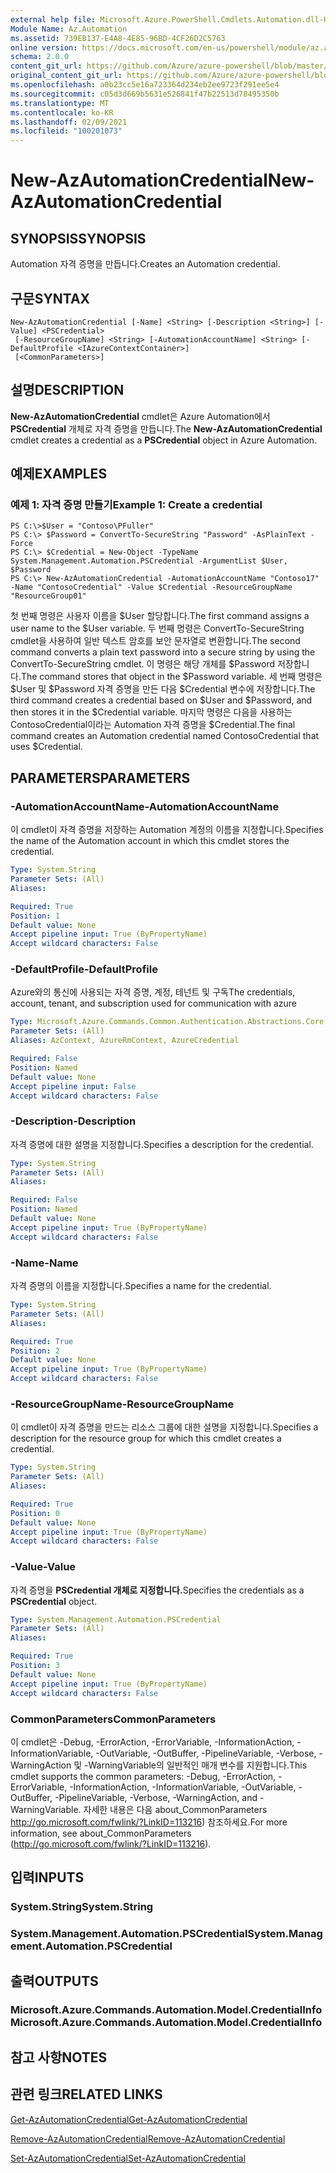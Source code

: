 ```yaml
---
external help file: Microsoft.Azure.PowerShell.Cmdlets.Automation.dll-Help.xml
Module Name: Az.Automation
ms.assetid: 739EB137-E4A8-4E85-96BD-4CF26D2C5763
online version: https://docs.microsoft.com/en-us/powershell/module/az.automation/new-azautomationcredential
schema: 2.0.0
content_git_url: https://github.com/Azure/azure-powershell/blob/master/src/Automation/Automation/help/New-AzAutomationCredential.md
original_content_git_url: https://github.com/Azure/azure-powershell/blob/master/src/Automation/Automation/help/New-AzAutomationCredential.md
ms.openlocfilehash: a0b23cc5e16a723364d234eb2ee9723f291ee5e4
ms.sourcegitcommit: c05d3d669b5631e526841f47b22513d78495350b
ms.translationtype: MT
ms.contentlocale: ko-KR
ms.lasthandoff: 02/09/2021
ms.locfileid: "100201073"
---
```

# <span data-ttu-id="a5909-101">New-AzAutomationCredential</span><span class="sxs-lookup"><span data-stu-id="a5909-101">New-AzAutomationCredential</span></span>

## <span data-ttu-id="a5909-102">SYNOPSIS</span><span class="sxs-lookup"><span data-stu-id="a5909-102">SYNOPSIS</span></span>
<span data-ttu-id="a5909-103">Automation 자격 증명을 만듭니다.</span><span class="sxs-lookup"><span data-stu-id="a5909-103">Creates an Automation credential.</span></span>

## <span data-ttu-id="a5909-104">구문</span><span class="sxs-lookup"><span data-stu-id="a5909-104">SYNTAX</span></span>

```
New-AzAutomationCredential [-Name] <String> [-Description <String>] [-Value] <PSCredential>
 [-ResourceGroupName] <String> [-AutomationAccountName] <String> [-DefaultProfile <IAzureContextContainer>]
 [<CommonParameters>]
```

## <span data-ttu-id="a5909-105">설명</span><span class="sxs-lookup"><span data-stu-id="a5909-105">DESCRIPTION</span></span>
<span data-ttu-id="a5909-106">**New-AzAutomationCredential** cmdlet은 Azure Automation에서 **PSCredential** 개체로 자격 증명을 만듭니다.</span><span class="sxs-lookup"><span data-stu-id="a5909-106">The **New-AzAutomationCredential** cmdlet creates a credential as a **PSCredential** object in Azure Automation.</span></span>

## <span data-ttu-id="a5909-107">예제</span><span class="sxs-lookup"><span data-stu-id="a5909-107">EXAMPLES</span></span>

### <span data-ttu-id="a5909-108">예제 1: 자격 증명 만들기</span><span class="sxs-lookup"><span data-stu-id="a5909-108">Example 1: Create a credential</span></span>
```
PS C:\>$User = "Contoso\PFuller"
PS C:\> $Password = ConvertTo-SecureString "Password" -AsPlainText -Force
PS C:\> $Credential = New-Object -TypeName System.Management.Automation.PSCredential -ArgumentList $User, $Password
PS C:\> New-AzAutomationCredential -AutomationAccountName "Contoso17" -Name "ContosoCredential" -Value $Credential -ResourceGroupName "ResourceGroup01"
```

<span data-ttu-id="a5909-109">첫 번째 명령은 사용자 이름을 $User 할당합니다.</span><span class="sxs-lookup"><span data-stu-id="a5909-109">The first command assigns a user name to the $User variable.</span></span>
<span data-ttu-id="a5909-110">두 번째 명령은 ConvertTo-SecureString cmdlet을 사용하여 일반 텍스트 암호를 보안 문자열로 변환합니다.</span><span class="sxs-lookup"><span data-stu-id="a5909-110">The second command converts a plain text password into a secure string by using the ConvertTo-SecureString cmdlet.</span></span>
<span data-ttu-id="a5909-111">이 명령은 해당 개체를 $Password 저장합니다.</span><span class="sxs-lookup"><span data-stu-id="a5909-111">The command stores that object in the $Password variable.</span></span>
<span data-ttu-id="a5909-112">세 번째 명령은 $User 및 $Password 자격 증명을 만든 다음 $Credential 변수에 저장합니다.</span><span class="sxs-lookup"><span data-stu-id="a5909-112">The third command creates a credential based on $User and $Password, and then stores it in the $Credential variable.</span></span>
<span data-ttu-id="a5909-113">마지막 명령은 다음을 사용하는 ContosoCredential이라는 Automation 자격 증명을 $Credential.</span><span class="sxs-lookup"><span data-stu-id="a5909-113">The final command creates an Automation credential named ContosoCredential that uses $Credential.</span></span>

## <span data-ttu-id="a5909-114">PARAMETERS</span><span class="sxs-lookup"><span data-stu-id="a5909-114">PARAMETERS</span></span>

### <span data-ttu-id="a5909-115">-AutomationAccountName</span><span class="sxs-lookup"><span data-stu-id="a5909-115">-AutomationAccountName</span></span>
<span data-ttu-id="a5909-116">이 cmdlet이 자격 증명을 저장하는 Automation 계정의 이름을 지정합니다.</span><span class="sxs-lookup"><span data-stu-id="a5909-116">Specifies the name of the Automation account in which this cmdlet stores the credential.</span></span>

```yaml
Type: System.String
Parameter Sets: (All)
Aliases:

Required: True
Position: 1
Default value: None
Accept pipeline input: True (ByPropertyName)
Accept wildcard characters: False
```

### <span data-ttu-id="a5909-117">-DefaultProfile</span><span class="sxs-lookup"><span data-stu-id="a5909-117">-DefaultProfile</span></span>
<span data-ttu-id="a5909-118">Azure와의 통신에 사용되는 자격 증명, 계정, 테넌트 및 구독</span><span class="sxs-lookup"><span data-stu-id="a5909-118">The credentials, account, tenant, and subscription used for communication with azure</span></span>

```yaml
Type: Microsoft.Azure.Commands.Common.Authentication.Abstractions.Core.IAzureContextContainer
Parameter Sets: (All)
Aliases: AzContext, AzureRmContext, AzureCredential

Required: False
Position: Named
Default value: None
Accept pipeline input: False
Accept wildcard characters: False
```

### <span data-ttu-id="a5909-119">-Description</span><span class="sxs-lookup"><span data-stu-id="a5909-119">-Description</span></span>
<span data-ttu-id="a5909-120">자격 증명에 대한 설명을 지정합니다.</span><span class="sxs-lookup"><span data-stu-id="a5909-120">Specifies a description for the credential.</span></span>

```yaml
Type: System.String
Parameter Sets: (All)
Aliases:

Required: False
Position: Named
Default value: None
Accept pipeline input: True (ByPropertyName)
Accept wildcard characters: False
```

### <span data-ttu-id="a5909-121">-Name</span><span class="sxs-lookup"><span data-stu-id="a5909-121">-Name</span></span>
<span data-ttu-id="a5909-122">자격 증명의 이름을 지정합니다.</span><span class="sxs-lookup"><span data-stu-id="a5909-122">Specifies a name for the credential.</span></span>

```yaml
Type: System.String
Parameter Sets: (All)
Aliases:

Required: True
Position: 2
Default value: None
Accept pipeline input: True (ByPropertyName)
Accept wildcard characters: False
```

### <span data-ttu-id="a5909-123">-ResourceGroupName</span><span class="sxs-lookup"><span data-stu-id="a5909-123">-ResourceGroupName</span></span>
<span data-ttu-id="a5909-124">이 cmdlet이 자격 증명을 만드는 리소스 그룹에 대한 설명을 지정합니다.</span><span class="sxs-lookup"><span data-stu-id="a5909-124">Specifies a description for the resource group for which this cmdlet creates a credential.</span></span>

```yaml
Type: System.String
Parameter Sets: (All)
Aliases:

Required: True
Position: 0
Default value: None
Accept pipeline input: True (ByPropertyName)
Accept wildcard characters: False
```

### <span data-ttu-id="a5909-125">-Value</span><span class="sxs-lookup"><span data-stu-id="a5909-125">-Value</span></span>
<span data-ttu-id="a5909-126">자격 증명을 **PSCredential 개체로 지정합니다.**</span><span class="sxs-lookup"><span data-stu-id="a5909-126">Specifies the credentials as a **PSCredential** object.</span></span>

```yaml
Type: System.Management.Automation.PSCredential
Parameter Sets: (All)
Aliases:

Required: True
Position: 3
Default value: None
Accept pipeline input: True (ByPropertyName)
Accept wildcard characters: False
```

### <span data-ttu-id="a5909-127">CommonParameters</span><span class="sxs-lookup"><span data-stu-id="a5909-127">CommonParameters</span></span>
<span data-ttu-id="a5909-128">이 cmdlet은 -Debug, -ErrorAction, -ErrorVariable, -InformationAction, -InformationVariable, -OutVariable, -OutBuffer, -PipelineVariable, -Verbose, -WarningAction 및 -WarningVariable의 일반적인 매개 변수를 지원합니다.</span><span class="sxs-lookup"><span data-stu-id="a5909-128">This cmdlet supports the common parameters: -Debug, -ErrorAction, -ErrorVariable, -InformationAction, -InformationVariable, -OutVariable, -OutBuffer, -PipelineVariable, -Verbose, -WarningAction, and -WarningVariable.</span></span> <span data-ttu-id="a5909-129">자세한 내용은 다음 about_CommonParameters http://go.microsoft.com/fwlink/?LinkID=113216) 참조하세요.</span><span class="sxs-lookup"><span data-stu-id="a5909-129">For more information, see about_CommonParameters (http://go.microsoft.com/fwlink/?LinkID=113216).</span></span>

## <span data-ttu-id="a5909-130">입력</span><span class="sxs-lookup"><span data-stu-id="a5909-130">INPUTS</span></span>

### <span data-ttu-id="a5909-131">System.String</span><span class="sxs-lookup"><span data-stu-id="a5909-131">System.String</span></span>

### <span data-ttu-id="a5909-132">System.Management.Automation.PSCredential</span><span class="sxs-lookup"><span data-stu-id="a5909-132">System.Management.Automation.PSCredential</span></span>

## <span data-ttu-id="a5909-133">출력</span><span class="sxs-lookup"><span data-stu-id="a5909-133">OUTPUTS</span></span>

### <span data-ttu-id="a5909-134">Microsoft.Azure.Commands.Automation.Model.CredentialInfo</span><span class="sxs-lookup"><span data-stu-id="a5909-134">Microsoft.Azure.Commands.Automation.Model.CredentialInfo</span></span>

## <span data-ttu-id="a5909-135">참고 사항</span><span class="sxs-lookup"><span data-stu-id="a5909-135">NOTES</span></span>

## <span data-ttu-id="a5909-136">관련 링크</span><span class="sxs-lookup"><span data-stu-id="a5909-136">RELATED LINKS</span></span>

[<span data-ttu-id="a5909-137">Get-AzAutomationCredential</span><span class="sxs-lookup"><span data-stu-id="a5909-137">Get-AzAutomationCredential</span></span>](./Get-AzAutomationCredential.md)

[<span data-ttu-id="a5909-138">Remove-AzAutomationCredential</span><span class="sxs-lookup"><span data-stu-id="a5909-138">Remove-AzAutomationCredential</span></span>](./Remove-AzAutomationCredential.md)

[<span data-ttu-id="a5909-139">Set-AzAutomationCredential</span><span class="sxs-lookup"><span data-stu-id="a5909-139">Set-AzAutomationCredential</span></span>](./Set-AzAutomationCredential.md)


